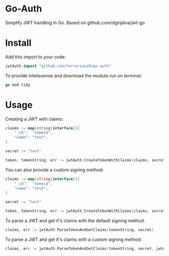 # Go-Auth

Simplify JWT handling in Go. Based on github.com/dgrijalva/jwt-go

# Install

Add this import to your code:

```go
jwtAuth import "github.com/ferrarienz0/go-auth"
```

To provide intelissense and download the module run on terminal:

```go
go mod tidy
```

# Usage

Creating a JWT with claims:

```go
claims := map[string]interface{}{
	"_id":  "someid",
	"name": "test",
}

secret := "test"

token, tokenString, err := jwtAuth.CreateTokenWithClaims(claims, secret)
```

You can also provide a custom signing method:

```go
claims := map[string]interface{}{
	"_id":  "someid",
	"name": "test",
}

secret := "test"

token, tokenString, err := jwtAuth.CreateTokenWithClaims(claims, secret, jwtAuth.HS512)
```

To parse a JWT and get it's claims with the default signing method:

```go
claims, err := jwtAuth.ParseTokenAndGetClaims(tokenString, secret)
```

To parse a JWT and get it's claims with a custom signing method:

```go
claims, err := jwtAuth.ParseTokenAndGetClaims(tokenString, secret, jwtAuth.HS512)
```
